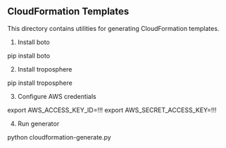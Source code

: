 ## CloudFormation Templates

This directory contains utilities for generating CloudFormation templates.


1. Install boto

  pip install boto

2. Install troposphere

  pip install troposphere
  
3. Configure AWS credentials

  export AWS_ACCESS_KEY_ID=!!!
  export AWS_SECRET_ACCESS_KEY=!!!

4. Run generator

  python cloudformation-generate.py
